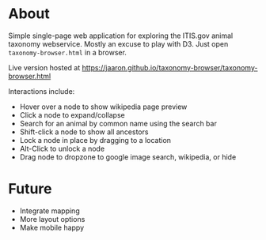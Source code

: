 About
=====

Simple single-page web application for exploring the ITIS.gov animal
taxonomy webservice. Mostly an excuse to play with D3. Just open
`taxonomy-browser.html` in a browser.

Live version hosted  at
https://jaaron.github.io/taxonomy-browser/taxonomy-browser.html

Interactions include:
* Hover over a node to show wikipedia page preview
* Click a node to expand/collapse
* Search for an animal by common name using the search bar
* Shift-click a node to show all ancestors
* Lock a node in place by dragging to a location
* Alt-Click to unlock a node
* Drag node to dropzone to google image search, wikipedia, or hide

Future
======

* Integrate mapping
* More layout options
* Make mobile happy
